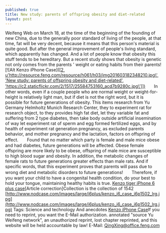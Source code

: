 ```yaml
---
published: true
title: New study: parents of offspring obesity and diet-related
layout: post
---
```

Weifeng Web on March 18, at the time of the beginning of the founding of new China, due to the generally poor standard of living of the people, at that time, fat will be very decent, because it means that this person\'s material is quite good. But after the general improvement of people\'s living standard, which apparently has changed. And a lot of people know that obesity this stuff tends to be hereditary. But a recent study shows that obesity is genetic not only comes from the parents \' weight or eating habits from their parents![![Alt Kenzo iPhone Case]([[2, u\'http://resource.feng.com/resource/h061/h03/img201603182348210.jpg\', \'New study: parents of offspring obesity and diet-related\', \'https://c2.staticflickr.com/2/1517/25584753160_acd7b9280c.jpg\']])](http://www.nodcase.com/kenzo-tiger-iphone-6-plus-case-purple-p-4580.html)　　In other words, even if a couple people who are normal weight or weight-for-height is relatively light man, but if diet is not the right word, but it is possible for future generations of obesity. This items research from Yu Germany Helmholtz Munich Research Center, they to experiment rat for research object, to they provides high fat diet, let they variable fat and suffering from 2 type diabetes, then take body outside artificial insemination of way let experiment rat of sperm and egg formed fertilized eggs, and by health of experiment rat generation pregnancy, as excluded parents behavior, and mother pregnancy and the lactation, factors on offspring of effect.　　Found that no matter which party is female and male mice obese and had diabetes, future generations will be affected. Obese female offspring are more likely to be obese, offspring of male mice are susceptible to high blood sugar and obesity. In addition, the metabolic changes of female rats to future generations greater effects than male rats. And if specific words, that this experiment proves that parents will pass due to wrong diet and metabolic disorders to future generations!　　Therefore, if you want your child to have a congenital health condition, do your best to hold your tongue, maintaining healthy habits is true. [Kenzo tiger iPhone 6 plus case](http://juicycouture2015.tumblr.com/post/136993322092/the-year-2013-lbs-applications-market-segment)[Article correction]Collection is the collection of 1542 [http://www.nodcase.com/images/large/i6plus/kenzo_i6_case_i6p1502_lrg.jpg](http://www.nodcase.com/images/large/i6plus/kenzo_i6_case_i6p1502_lrg.jpg) Tags: Science and technology And anecdotes [Kenzo iPhone Case](http://www.nodcase.com/kenzo-tiger-iphone-6-plus-case-purple-p-4580.html)If you need to reprint, you want the E-Mail authorization. annotated \"source Yu Weifeng network\", an unauthorized reprint, lost chapter reprinted, and this website will be held accountable by law! E-Mail: QingXing@office.feng.com